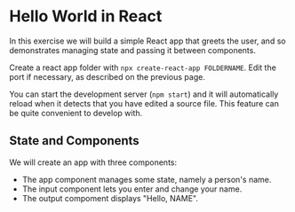 # Hello World in React

In this exercise we will build a simple React app that greets the user, and so demonstrates managing state and passing it between components.

Create a react app folder with `npx create-react-app FOLDERNAME`. Edit the port if necessary, as described on the previous page.

You can start the development server (`npm start`) and it will automatically reload when it detects that you have edited a source file. This feature can be quite convenient to develop with.

## State and Components

We will create an app with three components:
  - The app component manages some state, namely a person's name.
  - The input component lets you enter and change your name.
  - The output compoment displays "Hello, NAME".

